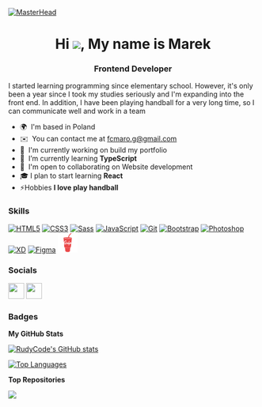 [![MasterHead](https://s11.gifyu.com/images/SckiU.gif)](https://s11.gifyu.com/images/SckiU.gif)

<div align="center">
<h1> Hi <img src="https://user-images.githubusercontent.com/18350557/176309783-0785949b-9127-417c-8b55-ab5a4333674e.gif">, My name is Marek </h1>
<h3> Frontend Developer </h3>
</div>

I started learning programming since elementary school. However, it's only been a year since I took my studies seriously and I'm expanding into the front end. In addition, I have been playing handball for a very long time, so I can communicate well and work in a team 
<br>

- 🌍  I'm based in Poland
- ✉️  You can contact me at [fcmaro.g@gmail.com](mailto:fcmaro.g@gmail.com)
- 🚀  I'm currently working on build my portfolio
- 🧠  I’m currently learning **TypeScript**
- 🤝  I'm open to collaborating on Website development
- 🎓 I plan to start learning **React**
- ⚡Hobbies **I love play handball**

### Skills

<p align="left">

<a href="https://developer.mozilla.org/en-US/docs/Glossary/HTML5" target="_blank" rel="noreferrer"><img src="https://raw.githubusercontent.com/danielcranney/readme-generator/main/public/icons/skills/html5-colored.svg" width="36" height="36" alt="HTML5" /></a>
<a href="https://www.w3.org/TR/CSS/#css" target="_blank" rel="noreferrer"><img src="https://raw.githubusercontent.com/danielcranney/readme-generator/main/public/icons/skills/css3-colored.svg" width="36" height="36" alt="CSS3" /></a>
<a href="https://sass-lang.com/" target="_blank" rel="noreferrer"><img src="https://raw.githubusercontent.com/danielcranney/readme-generator/main/public/icons/skills/sass-colored.svg" width="36" height="36" alt="Sass" /></a>
<a href="https://developer.mozilla.org/en-US/docs/Web/JavaScript" target="_blank" rel="noreferrer"><img src="https://raw.githubusercontent.com/danielcranney/readme-generator/main/public/icons/skills/javascript-colored.svg" width="36" height="36" alt="JavaScript" /></a>
<a href="https://git-scm.com/" target="_blank" rel="noreferrer"><img src="https://raw.githubusercontent.com/danielcranney/readme-generator/main/public/icons/skills/git-colored.svg" width="36" height="36" alt="Git" /></a>
<a href="https://getbootstrap.com/" target="_blank" rel="noreferrer"><img src="https://raw.githubusercontent.com/danielcranney/readme-generator/main/public/icons/skills/bootstrap-colored.svg" width="36" height="36" alt="Bootstrap" /></a>
<a href="https://www.adobe.com/uk/products/photoshop.html" target="_blank" rel="noreferrer"><img src="https://raw.githubusercontent.com/danielcranney/readme-generator/main/public/icons/skills/photoshop-colored.svg" width="36" height="36" alt="Photoshop" /></a>
<a href="https://www.adobe.com/uk/products/xd.html" target="_blank" rel="noreferrer"><img src="https://raw.githubusercontent.com/danielcranney/readme-generator/main/public/icons/skills/xd-colored.svg" width="36" height="36" alt="XD" /></a>
<a href="https://www.figma.com/" target="_blank" rel="noreferrer"><img src="https://raw.githubusercontent.com/danielcranney/readme-generator/main/public/icons/skills/figma-colored.svg" width="36" height="36" alt="Figma" /></a>
<a href="https://gulpjs.com" target="_blank" rel="noreferrer"> <img src="https://raw.githubusercontent.com/devicons/devicon/master/icons/gulp/gulp-plain.svg" alt="gulp" width="40" height="40"/> </a>

</p>

### Socials

<p align="left"> <a href="https://discord.com/users/rudycode" target="_blank" rel="noreferrer"><img src="https://raw.githubusercontent.com/danielcranney/readme-generator/main/public/icons/socials/discord.svg" width="32" height="32" /></a> <a href="https://www.github.com/Rudy-Code" target="_blank" rel="noreferrer"><img src="https://raw.githubusercontent.com/danielcranney/readme-generator/main/public/icons/socials/github.svg" width="32" height="32" /></a></p>

### Badges

<b>My GitHub Stats</b>

<a href="http://www.github.com/Rudy-Code"><img src="https://github-readme-stats.vercel.app/api?username=Rudy-Code&show_icons=true&hide=stars,&count_private=true&title_color=0891b2&text_color=ffffff&icon_color=0891b2&bg_color=1c1917&hide_border=true&show_icons=true" alt="RudyCode's GitHub stats" /></a>

<a href="https://github.com/Rudy-Code" align="left"><img src="https://github-readme-stats.vercel.app/api/top-langs/?username=Rudy-Code&langs_count=10&title_color=0891b2&text_color=ffffff&icon_color=0891b2&bg_color=1c1917&hide_border=true&locale=en&custom_title=Top%20%Languages" alt="Top Languages" /></a>

<b>Top Repositories</b>

<a href="https://github.com/Rudy-Code/forest" align="left"><img align="left" src="https://github-readme-stats.vercel.app/api/pin/?username=Rudy-Code&repo=forest&title_color=0891b2&text_color=ffffff&icon_color=0891b2&bg_color=1c1917&hide_border=true&locale=en" /></a><br /><br /><br /><br /><br /><br /><br />

